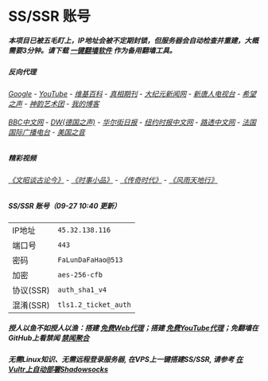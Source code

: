 # SS/SSR 账号 

##### 本项目已被五毛盯上，IP地址会被不定期封锁，但服务器会自动检查并重建，大概需要3分钟。请下载 [一键翻墙软件](https://github.com/gfw-breaker/nogfw/blob/master/README.md) 作为备用翻墙工具。

##### 反向代理
######  [Google](http://45.32.134.96:8888/search?q=425事件) - [YouTube](https://nogfw.the-youtube.win) - [维基百科](http://45.32.134.96:8100/wiki/喬高-麥塔斯調查報告) - [真相期刊](http://45.32.134.96:8300/display.aspx?category_id=3&zhuanti_id=2) - [大纪元新闻网](http://45.32.134.96:10080) - [新唐人电视台](http://45.32.134.96:8000) - [希望之声](http://45.32.134.96:8200) - [神韵艺术团](http://45.32.134.96:8000/xtr/gb/prog673.html) - [我的博客](http://45.32.134.96:10000/)<br/> <br/> [BBC中文网](http://45.32.134.96:9100/zhongwen/simp) - [DW(德国之声)](http://45.32.134.96:9200/zh/在线报导/s-9058?&zhongwen=simp) - [华尔街日报](http://45.32.134.96:9300) - [纽约时报中文网](http://45.32.134.96:9400) - [路透中文网](http://45.32.134.96:9500/) - [法国国际广播电台](http://45.32.134.96:9600/) - [美国之音](http://45.32.134.96:9700/) 

##### 精彩视频
###### [《文昭谈古论今》](https://github.com/gfw-breaker/wenzhao/blob/master/README.md) - [《时事小品》](https://github.com/gfw-breaker/ntdtv-comedy/blob/master/README.md) - [《传奇时代》](http://45.32.134.96:10000/videos/legend/) - [《风雨天地行》](http://45.32.134.96:10000/videos/fytdx/)

##### SS/SSR 账号（09-27 10:40 更新）
|||
|-|-|
|IP地址|`45.32.138.116`|
|端口号|`443` |
|密码|`FaLunDaFaHao@513`|  
|加密|`aes-256-cfb`|
|协议(SSR) |`auth_sha1_v4`|  
|混淆(SSR) |`tls1.2_ticket_auth`|  

##### 授人以鱼不如授人以渔：搭建 [免费Web代理](https://github.com/no-gfw/heroku-node-proxy#--end--)；搭建 [免费YouTube代理](https://github.com/gfw-breaker/you2php-heroku#--end--)；免翻墙在GitHub上看禁闻 [禁闻聚合](https://github.com/gfw-breaker/banned-news/blob/master/README.md)

##### 无需Linux知识、无需远程登录服务器, 在VPS上一键搭建SS/SSR, 请参考 [在Vultr上自动部署Shadowsocks](https://gfw-breaker.win/vultr%e9%83%a8%e7%bd%b2ss/) 
